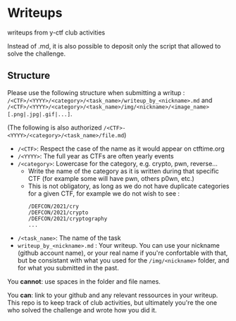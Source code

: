 # Writeups
writeups from y-ctf club activities 

Instead of .md, it is also possible to deposit only the script that allowed to solve the challenge.

## Structure

Please use the following structure when submitting a writup : `/<CTF>/<YYYY>/<category>/<task_name>/writeup_by_<nickname>.md` and `/<CTF>/<YYYY>/<category>/<task_name>/img/<nickname>/<image_name>[.png|.jpg|.gif|...]`.

(The following is also authorized `/<CTF>-<YYYY>/<category>/<task_name>/file.md`)

  * `/<CTF>`: Respect the case of the name as it would appear on ctftime.org
  * `/<YYYY>`: The full year as CTFs are often yearly events
  * `/<category>`: Lowercase for the category, e.g. crypto, pwn, reverse...
    * Write the name of the category as it is written during that specific CTF (for example some will have pwn, others p0wn, etc.)
    * This is not obligatory, as long as we do not have duplicate categories for a given CTF, for example we do not wish to see :
      ```shell
      /DEFCON/2021/cry
      /DEFCON/2021/crypto
      /DEFCON/2021/cryptography
      ...
      ```
  * `/<task_name>`: The name of the task
  * `writeup_by_<nickname>.md` : Your writeup. You can use your nickname (github account name), or your real name if you're confortable with that, but be consistant with what you used for the `/img/<nickname>` folder, and for what you submitted in the past.


You **cannot**: use spaces in the folder and file names.

You **can**: link to your github and any relevant ressources in your writeup. This repo is to keep track of club activities, but ultimately you're the one who solved the challenge and wrote how you did it.

